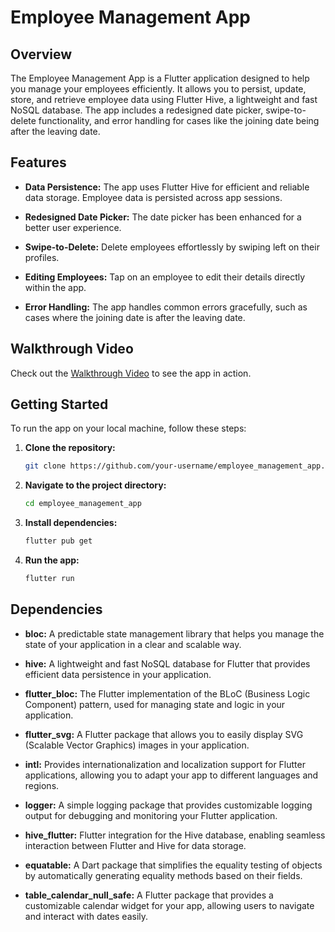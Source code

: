 # Employee Management App

## Overview

The Employee Management App is a Flutter application designed to help you manage your employees efficiently. It allows you to persist, update, store, and retrieve employee data using Flutter Hive, a lightweight and fast NoSQL database. The app includes a redesigned date picker, swipe-to-delete functionality, and error handling for cases like the joining date being after the leaving date.

## Features

- **Data Persistence:** The app uses Flutter Hive for efficient and reliable data storage. Employee data is persisted across app sessions.

- **Redesigned Date Picker:** The date picker has been enhanced for a better user experience.

- **Swipe-to-Delete:** Delete employees effortlessly by swiping left on their profiles.

- **Editing Employees:** Tap on an employee to edit their details directly within the app.

- **Error Handling:** The app handles common errors gracefully, such as cases where the joining date is after the leaving date.


## Walkthrough Video

Check out the [Walkthrough Video](videos/walkthrough.mp4) to see the app in action.

## Getting Started

To run the app on your local machine, follow these steps:

1. **Clone the repository:**

    ```bash
    git clone https://github.com/your-username/employee_management_app.git
    ```

2. **Navigate to the project directory:**

    ```bash
    cd employee_management_app
    ```

3. **Install dependencies:**

    ```bash
    flutter pub get
    ```

4. **Run the app:**

    ```bash
    flutter run
    ```

## Dependencies

- **bloc:** A predictable state management library that helps you manage the state of your application in a clear and scalable way.

- **hive:** A lightweight and fast NoSQL database for Flutter that provides efficient data persistence in your application.

- **flutter_bloc:** The Flutter implementation of the BLoC (Business Logic Component) pattern, used for managing state and logic in your application.

- **flutter_svg:** A Flutter package that allows you to easily display SVG (Scalable Vector Graphics) images in your application.

- **intl:** Provides internationalization and localization support for Flutter applications, allowing you to adapt your app to different languages and regions.

- **logger:** A simple logging package that provides customizable logging output for debugging and monitoring your Flutter application.

- **hive_flutter:** Flutter integration for the Hive database, enabling seamless interaction between Flutter and Hive for data storage.

- **equatable:** A Dart package that simplifies the equality testing of objects by automatically generating equality methods based on their fields.

- **table_calendar_null_safe:** A Flutter package that provides a customizable calendar widget for your app, allowing users to navigate and interact with dates easily.

